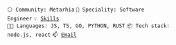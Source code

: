 <code>⚪ Community: Metarhia</code>
<code>👷 Speciality: Software Engineer</code>
<code>💡 [Skills](SKILLS.md)</code><br>
<code>🧑‍💻 Languages: JS, TS, GO, PYTHON, RUST</code>
<code>📦 Tech stack: node.js, react</code>
<code>📫 [Email](mailto:svmlitimur+github@gmail.com)</code><br>
